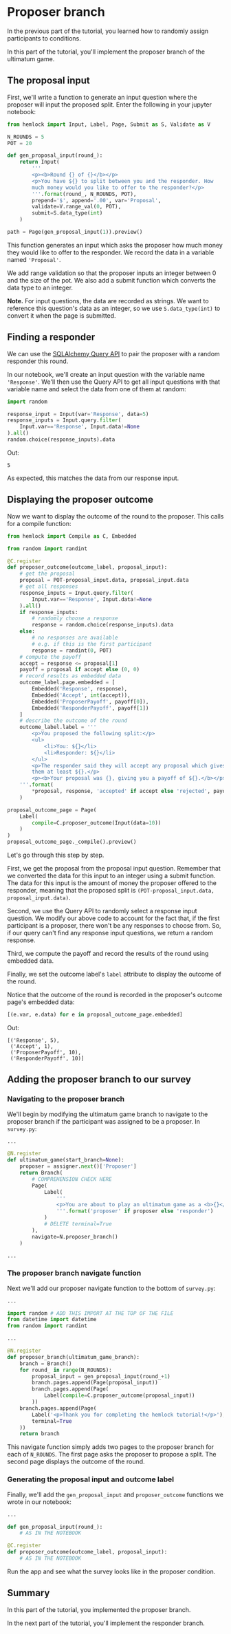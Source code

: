 # Proposer branch

In the previous part of the tutorial, you learned how to randomly assign participants to conditions.

In this part of the tutorial, you'll implement the proposer branch of the ultimatum game.

## The proposal input

First, we'll write a function to generate an input question where the proposer will input the proposed split. Enter the following in your jupyter notebook:

```python
from hemlock import Input, Label, Page, Submit as S, Validate as V

N_ROUNDS = 5
POT = 20

def gen_proposal_input(round_):
    return Input(
        '''
        <p><b>Round {} of {}</b></p>
        <p>You have ${} to split between you and the responder. How 
        much money would you like to offer to the responder?</p>
        '''.format(round_, N_ROUNDS, POT),
        prepend='$', append='.00', var='Proposal',
        validate=V.range_val(0, POT),
        submit=S.data_type(int)
    )

path = Page(gen_proposal_input(1)).preview()
```

This function generates an input which asks the proposer how much money they would like to offer to the responder. We record the data in a variable named `'Proposal'`.

We add range validation so that the proposer inputs an integer between 0 and the size of the pot. We also add a submit function which converts the data type to an integer.

**Note.** For input questions, the data are recorded as strings. We want to reference this question's data as an integer, so we use `S.data_type(int)` to convert it when the page is submitted.

## Finding a responder

We can use the [SQLAlchemy Query API](https://docs.sqlalchemy.org/en/13/orm/query.html) to pair the proposer with a random responder this round. 

In our notebook, we'll create an input question with the variable name `'Response'`. We'll then use the Query API to get all input questions with that variable name and select the data from one of them at random:

```python
import random

response_input = Input(var='Response', data=5)
response_inputs = Input.query.filter(
    Input.var=='Response', Input.data!=None
).all()
random.choice(response_inputs).data
```

Out:

```
5
```

As expected, this matches the data from our response input.

## Displaying the proposer outcome

Now we want to display the outcome of the round to the proposer. This calls for a compile function:

```python
from hemlock import Compile as C, Embedded

from random import randint

@C.register
def proposer_outcome(outcome_label, proposal_input):
    # get the proposal
    proposal = POT-proposal_input.data, proposal_input.data
    # get all responses
    response_inputs = Input.query.filter(
        Input.var=='Response', Input.data!=None
    ).all()
    if response_inputs:
        # randomly choose a response
        response = random.choice(response_inputs).data
    else:
        # no responses are available
        # e.g. if this is the first participant
        response = randint(0, POT)
    # compute the payoff
    accept = response <= proposal[1]
    payoff = proposal if accept else (0, 0)
    # record results as embedded data
    outcome_label.page.embedded = [
        Embedded('Response', response),
        Embedded('Accept', int(accept)),
        Embedded('ProposerPayoff', payoff[0]),
        Embedded('ResponderPayoff', payoff[1])
    ]
    # describe the outcome of the round
    outcome_label.label = '''
        <p>You proposed the following split:</p>
        <ul>
            <li>You: ${}</li>
            <li>Responder: ${}</li>
        </ul>
        <p>The responder said they will accept any proposal which gives
        them at least ${}.</p>
        <p><b>Your proposal was {}, giving you a payoff of ${}.</b></p>
    '''.format(
        *proposal, response, 'accepted' if accept else 'rejected', payoff[0]
    )

proposal_outcome_page = Page(
    Label(
        compile=C.proposer_outcome(Input(data=10))
    )
)
proposal_outcome_page._compile().preview()
```

Let's go through this step by step.

First, we get the proposal from the proposal input question. Remember that we converted the data for this input to an integer using a submit function. The data for this input is the amount of money the proposer offered to the responder, meaning that the proposed split is `(POT-proposal_input.data, proposal_input.data)`.

Second, we use the Query API to randomly select a response input question. We modify our above code to account for the fact that, if the first participant is a proposer, there won't be any responses to choose from. So, if our query can't find any response input questions, we return a random response.

Third, we compute the payoff and record the results of the round using embedded data.

Finally, we set the outcome label's `label` attribute to display the outcome of the round.

Notice that the outcome of the round is recorded in the proposer's outcome page's embedded data:

```python
[(e.var, e.data) for e in proposal_outcome_page.embedded]
```

Out:

```
[('Response', 5),
 ('Accept', 1),
 ('ProposerPayoff', 10),
 ('ResponderPayoff', 10)]
```

## Adding the proposer branch to our survey

### Navigating to the proposer branch

We'll begin by modifying the ultimatum game branch to navigate to the proposer branch if the participant was assigned to be a proposer. In `survey.py`:

```python
...

@N.register
def ultimatum_game(start_branch=None):
    proposer = assigner.next()['Proposer']
    return Branch(
        # COMPREHENSION CHECK HERE
        Page(
            Label(
                '''
                <p>You are about to play an ultimatum game as a <b>{}</b>.</p>
                '''.format('proposer' if proposer else 'responder')
            )
            # DELETE terminal=True
        ),
        navigate=N.proposer_branch()
    )

...
```

### The proposer branch navigate function

Next we'll add our proposer navigate function to the bottom of `survey.py`:

```python
...

import random # ADD THIS IMPORT AT THE TOP OF THE FILE
from datetime import datetime
from random import randint

...

@N.register
def proposer_branch(ultimatum_game_branch):
    branch = Branch()
    for round_ in range(N_ROUNDS):
        proposal_input = gen_proposal_input(round_+1)
        branch.pages.append(Page(proposal_input))
        branch.pages.append(Page(
            Label(compile=C.proposer_outcome(proposal_input))
        ))
    branch.pages.append(Page(
        Label('<p>Thank you for completing the hemlock tutorial!</p>'),
        terminal=True      
    ))
    return branch
```

This navigate function simply adds two pages to the proposer branch for each of `N_ROUNDS`. The first page asks the proposer to propose a split. The second page displays the outcome of the round.

### Generating the proposal input and outcome label

Finally, we'll add the `gen_proposal_input` and `proposer_outcome` functions we wrote in our notebook:

```python
...

def gen_proposal_input(round_):
    # AS IN THE NOTEBOOK

@C.register
def proposer_outcome(outcome_label, proposal_input):
    # AS IN THE NOTEBOOK
```

Run the app and see what the survey looks like in the proposer condition.

## Summary

In this part of the tutorial, you implemented the proposer branch.

In the next part of the tutorial, you'll implement the responder branch.